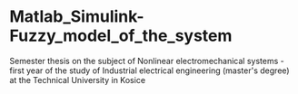 # Matlab_Simulink-Fuzzy_model_of_the_system
Semester thesis on the subject of Nonlinear electromechanical systems - first year of the study of Industrial electrical engineering (master's degree) at the Technical University in Kosice

